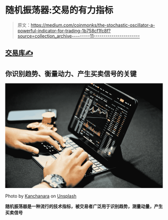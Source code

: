 # 随机振荡器:交易的有力指标

> 原文：<https://medium.com/coinmonks/the-stochastic-oscillator-a-powerful-indicator-for-trading-1b758cf1fc8f?source=collection_archive---------11----------------------->

## [交易库✍️](/@TraderB/list/trading-library-14ed950c55a5)

## 你识别趋势、衡量动力、产生买卖信号的关键

![](img/36e2ebb956c20c12a02fd5bd8bb07302.png)

Photo by [Kanchanara](https://unsplash.com/@kanchanara?utm_source=medium&utm_medium=referral) on [Unsplash](https://unsplash.com?utm_source=medium&utm_medium=referral)

**随机振荡器是一种流行的技术指标，被交易者广泛用于识别趋势，测量动量，产生买卖信号**